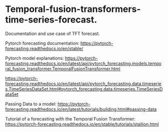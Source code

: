 # Temporal-fusion-transformers-time-series-forecast.
Documentation and use case of TFT forecast.

Pytorch forecasting documentation: https://pytorch-forecasting.readthedocs.io/en/stable/

Pytorch model explanations: https://pytorch-forecasting.readthedocs.io/en/latest/api/pytorch_forecasting.models.temporal_fusion_transformer.TemporalFusionTransformer.html

https://pytorch-forecasting.readthedocs.io/en/latest/api/pytorch_forecasting.data.timeseries.TimeSeriesDataSet.html#pytorch_forecasting.data.timeseries.TimeSeriesDataSet

Passing Data to a model:
https://pytorch-forecasting.readthedocs.io/en/latest/tutorials/building.html#passing-data

Tutorial of a forecasting with the Temporal Fusion Transformer: https://pytorch-forecasting.readthedocs.io/en/stable/tutorials/stallion.html
